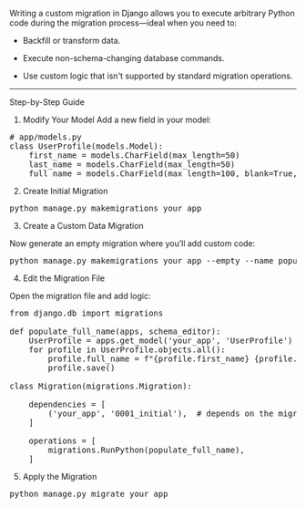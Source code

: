Writing a custom migration in Django allows you to execute arbitrary Python code during the migration process—ideal when you need to:

- Backfill or transform data.

- Execute non-schema-changing database commands.

- Use custom logic that isn't supported by standard migration operations.


--------------------

Step-by-Step Guide

1. Modify Your Model
Add a new field in your model:


<pre>
# app/models.py
class UserProfile(models.Model):
    first_name = models.CharField(max_length=50)
    last_name = models.CharField(max_length=50)
    full_name = models.CharField(max_length=100, blank=True, null=True)  # new field
</pre>


2. Create Initial Migration

<pre>
python manage.py makemigrations your_app
</pre>


3. Create a Custom Data Migration

Now generate an empty migration where you’ll add custom code:

<pre>
python manage.py makemigrations your_app --empty --name populate_full_name
</pre>

4. Edit the Migration File

Open the migration file and add logic:

<pre>
from django.db import migrations

def populate_full_name(apps, schema_editor):
    UserProfile = apps.get_model('your_app', 'UserProfile')
    for profile in UserProfile.objects.all():
        profile.full_name = f"{profile.first_name} {profile.last_name}"
        profile.save()

class Migration(migrations.Migration):

    dependencies = [
        ('your_app', '0001_initial'),  # depends on the migration that added full_name
    ]

    operations = [
        migrations.RunPython(populate_full_name),
    ]
</pre>


5. Apply the Migration

<pre>
python manage.py migrate your_app
</pre>